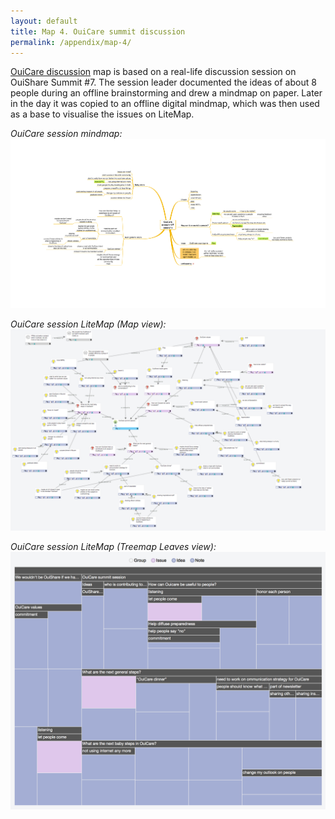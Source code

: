 ```yaml
---
layout: default
title: Map 4. OuiCare summit discussion
permalink: /appendix/map-4/
---
```


[OuiCare discussion](https://litemap.net/map.php?id=8791208100571019001436030000#map) map is based on a real-life discussion session on OuiShare Summit #7. The session leader documented the ideas of about 8 people during an offline brainstorming and drew a mindmap on paper. Later in the day it was copied to an offline digital mindmap, which was then used as a base to visualise the issues on LiteMap.


*OuiCare session mindmap:*
![.](/files/ouicare-mindmap.png)



*OuiCare session LiteMap (Map view):*
![.](/files/ouicare-map.png)



*OuiCare session LiteMap (Treemap Leaves view):*
![.](/files/ouicare-leaves.png)



